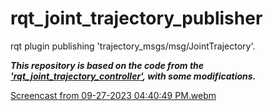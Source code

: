 # rqt_joint_trajectory_publisher
rqt plugin publishing 'trajectory_msgs/msg/JointTrajectory'.


***This repository is based on the code from the ['rqt_joint_trajectory_controller'](https://github.com/ros-controls/ros_controllers/tree/noetic-devel/rqt_joint_trajectory_controller), with some modifications.***

[Screencast from 09-27-2023 04:40:49 PM.webm](https://github.com/Wannabe-CodingMaster/rqt_joint_trajectory_publisher/assets/107594042/acc2d43d-7da6-4511-b364-e14445aeb59f)

